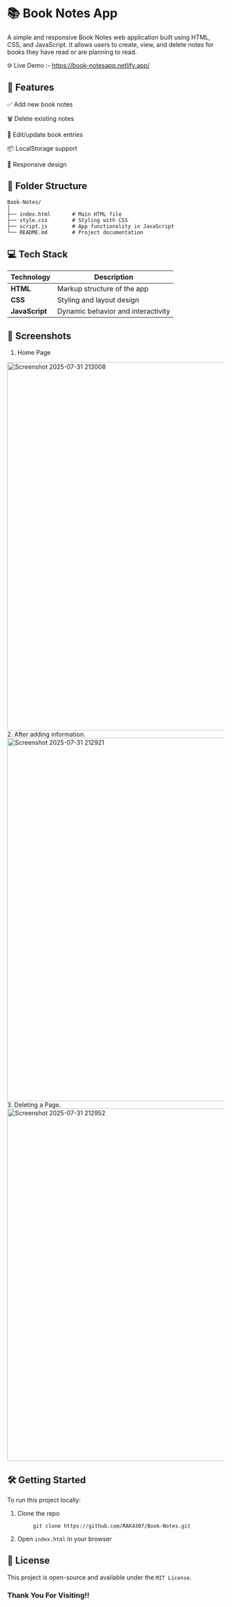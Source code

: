 # 📚 Book Notes App

A simple and responsive Book Notes web application built using HTML, CSS, and JavaScript. It allows users to create, view, and delete notes for books they have read or are planning to read.

🌐 Live Demo :- https://book-notesapp.netlify.app/


## 🚀 Features

✅ Add new book notes

🗑️ Delete existing notes

📝 Edit/update book entries 

📦 LocalStorage support 

📱 Responsive design 

## 📂 Folder Structure

```
Book-Notes/
│
├── index.html       # Main HTML file
├── style.css        # Styling with CSS
├── script.js        # App functionality in JavaScript
└── README.md        # Project documentation
```

## 💻 Tech Stack

| Technology    | Description                   |
|---------------|-------------------------------|
| **HTML**      | Markup structure of the app   |
| **CSS**       | Styling and layout design     |
| **JavaScript**| Dynamic behavior and interactivity |



## 📸 Screenshots
1. Home Page
   
<img width="1799" height="852" alt="Screenshot 2025-07-31 213008" src="https://github.com/user-attachments/assets/a768d717-e100-42d7-aafa-4b5e66b6e19a" />
2. After adding information.
   
<img width="1793" height="840" alt="Screenshot 2025-07-31 212921" src="https://github.com/user-attachments/assets/0ca30536-14de-434a-8630-1ae0efb60190" />
3. Deleting a Page.

<img width="1758" height="815" alt="Screenshot 2025-07-31 212952" src="https://github.com/user-attachments/assets/f6c9f5fc-1de3-44e1-97ab-f98f00a52373" />


## 🛠️ Getting Started
To run this project locally:

1. Clone the repo

            git clone https://github.com/RAK4307/Book-Notes.git

2. Open ```index.html``` in your browser


## 📃 License
This project is open-source and available under the ```MIT License```.

### Thank You For Visiting!!
